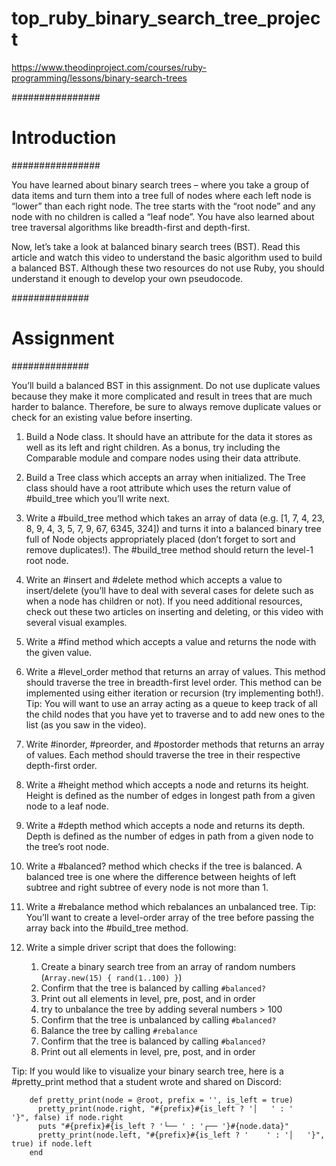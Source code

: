 # top_ruby_binary_search_tree_project

https://www.theodinproject.com/courses/ruby-programming/lessons/binary-search-trees

################
# Introduction #
################

You have learned about binary search trees – where you take a group of data
items and turn them into a tree full of nodes where each left node is “lower”
than each right node. The tree starts with the “root node” and any node with no
children is called a “leaf node”. You have also learned about tree traversal
algorithms like breadth-first and depth-first.

Now, let’s take a look at balanced binary search trees (BST). Read this article
and watch this video to understand the basic algorithm used to build a balanced
BST. Although these two resources do not use Ruby, you should understand it
enough to develop your own pseudocode.

##############
# Assignment #
##############

You’ll build a balanced BST in this assignment. Do not use duplicate values
because they make it more complicated and result in trees that are much harder
to balance. Therefore, be sure to always remove duplicate values or check for an
existing value before inserting.

1.  Build a Node class. It should have an attribute for the data it stores as
    well as its left and right children. As a bonus, try including the
    Comparable module and compare nodes using their data attribute.

2.  Build a Tree class which accepts an array when initialized. The Tree class
    should have a root attribute which uses the return value of #build_tree
    which you’ll write next.

3.  Write a #build_tree method which takes an array of data (e.g. [1, 7, 4, 23,
    8, 9, 4, 3, 5, 7, 9, 67, 6345, 324]) and turns it into a balanced binary
    tree full of Node objects appropriately placed (don’t forget to sort and
    remove duplicates!). The #build_tree method should return the level-1 root
    node.

4.  Write an #insert and #delete method which accepts a value to insert/delete
    (you’ll have to deal with several cases for delete such as when a node has
    children or not). If you need additional resources, check out these two
    articles on inserting and deleting, or this video with several visual
    examples.

5.  Write a #find method which accepts a value and returns the node with the
    given value.

6.  Write a #level_order method that returns an array of values. This method
    should traverse the tree in breadth-first level order. This method can be
    implemented using either iteration or recursion (try implementing both!).
    Tip: You will want to use an array acting as a queue to keep track of all
    the child nodes that you have yet to traverse and to add new ones to the
    list (as you saw in the video).

7.  Write #inorder, #preorder, and #postorder methods that returns an array of
    values. Each method should traverse the tree in their respective depth-first
    order.

8.  Write a #height method which accepts a node and returns its height. Height
    is defined as the number of edges in longest path from a given node to a
    leaf node.

9.  Write a #depth method which accepts a node and returns its depth. Depth is
    defined as the number of edges in path from a given node to the tree’s root
    node.

10. Write a #balanced? method which checks if the tree is balanced. A balanced
    tree is one where the difference between heights of left subtree and right
    subtree of every node is not more than 1.

11. Write a #rebalance method which rebalances an unbalanced tree. Tip: You’ll
    want to create a level-order array of the tree before passing the array back
    into the #build_tree method.

12. Write a simple driver script that does the following:

    1. Create a binary search tree from an array of random numbers
       (`Array.new(15) { rand(1..100) }`)
    2. Confirm that the tree is balanced by calling `#balanced?`
    3. Print out all elements in level, pre, post, and in order
    4. try to unbalance the tree by adding several numbers > 100
    5. Confirm that the tree is unbalanced by calling `#balanced?`
    6. Balance the tree by calling `#rebalance`
    7. Confirm that the tree is balanced by calling `#balanced?`
    8. Print out all elements in level, pre, post, and in order

Tip: If you would like to visualize your binary search tree, here is a
     #pretty_print method that a student wrote and shared on Discord:

        def pretty_print(node = @root, prefix = '', is_left = true)
          pretty_print(node.right, "#{prefix}#{is_left ? '│   ' : '    '}", false) if node.right
          puts "#{prefix}#{is_left ? '└── ' : '┌── '}#{node.data}"
          pretty_print(node.left, "#{prefix}#{is_left ? '    ' : '│   '}", true) if node.left
        end
